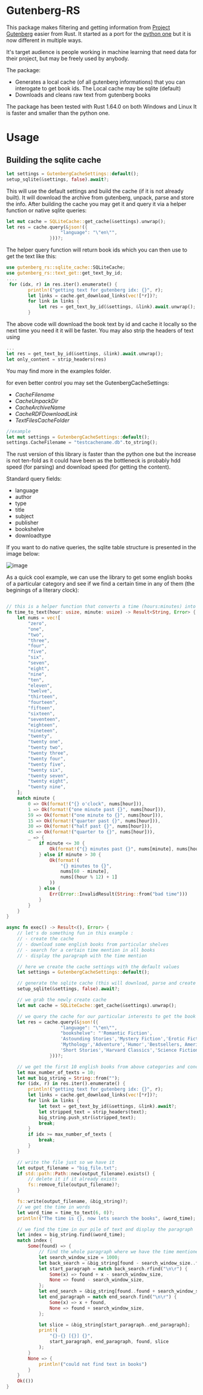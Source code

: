 Gutenberg-RS
========

This package makes filtering and getting information from [Project Gutenberg](http://www.gutenberg.org) easier from Rust. It started as a port for the [python one](https://github.com/raduangelescu/gutenbergpy) but it is now different in multiple ways.

It's target audience is people working in machine learning that need data for their project, but may be freely used by anybody. 

The package:

-   Generates a local cache (of all gutenberg informations) that you can interogate to get book ids. The Local cache may be sqlite (default)
-   Downloads and cleans raw text from gutenberg books

The package has been tested with Rust 1.64.0 on both Windows and Linux It is faster and smaller than the python one.


Usage
=====

Building the sqlite cache
------------------
``` rust
let settings = GutenbergCacheSettings::default();
setup_sqlite(&settings, false).await?;
```
This will use the default settings and build the cache (if it is not already built). It will download the archive from gutenberg, unpack, parse and store the info.
After building the cache you may get it and query it via a helper function or native sqlite queries:

```rust
let mut cache = SQLiteCache::get_cache(&settings).unwrap();
let res = cache.query(&json!({
                    "language": "\"en\"",
                }))?;
```
The helper query function will return book ids which you can then use to get the text like this:
```rust
use gutenberg_rs::sqlite_cache::SQLiteCache;
use gutenberg_rs::text_get::get_text_by_id;
....
 for (idx, r) in res.iter().enumerate() {
        println!("getting text for gutenberg idx: {}", r);
        let links = cache.get_download_links(vec![*r])?;
        for link in links {
            let res = get_text_by_id(&settings, &link).await.unwrap();
        }
```
The above code will download the book text by id and cache it locally so the next time you need it it will be faster.
You may also strip the headers of text using 
```rust
...
let res = get_text_by_id(&settings, &link).await.unwrap();
let only_content = strip_headers(res)
```
You may find more in the examples folder.

for even better control you may set the GutenbergCacheSettings:

-   *CacheFilename*
-   *CacheUnpackDir*
-   *CacheArchiveName*
-   *CacheRDFDownloadLink*
-   *TextFilesCacheFolder*

``` rust
//example
let mut settings = GutenbergCacheSettings::default();
settings.CacheFilename = "testcachename.db".to_string();
```

The rust version of this library is faster than the python one but the increase is not ten-fold as it could have been as the bottleneck is probably hdd speed (for parsing) and download speed (for getting the content).

Standard query fields:
-   language
-   author
-   type
-   title
-   subject
-   publisher
-   bookshelve
-   downloadtype


If you want to do native queries, the sqlite table structure is presented in the image below:

![image](https://github.com/raduangelescu/gutenberg-rs/blob/master/schema.png?raw=true)

As a quick cool example, we can use the library to get some english books of a particular category and see if we find a certain time in any of them (the beginings of a literary clock):

```rust

// this is a helper function that converts a time (hours:minutes) into spoken english time
fn time_to_text(hour: usize, minute: usize) -> Result<String, Error> {
    let nums = vec![
        "zero",
        "one",
        "two",
        "three",
        "four",
        "five",
        "six",
        "seven",
        "eight",
        "nine",
        "ten",
        "eleven",
        "twelve",
        "thirteen",
        "fourteen",
        "fifteen",
        "sixteen",
        "seventeen",
        "eighteen",
        "nineteen",
        "twenty",
        "twenty one",
        "twenty two",
        "twenty three",
        "twenty four",
        "twenty five",
        "twenty six",
        "twenty seven",
        "twenty eight",
        "twenty nine",
    ];
    match minute {
        0 => Ok(format!("{} o'clock", nums[hour])),
        1 => Ok(format!("one minute past {}", nums[hour])),
        59 => Ok(format!("one minute to {}", nums[hour])),
        15 => Ok(format!("quarter past {}", nums[hour])),
        30 => Ok(format!("half past {}", nums[hour])),
        45 => Ok(format!("quarter to {}", nums[hour])),
        _ => {
            if minute <= 30 {
                Ok(format!("{} minutes past {}", nums[minute], nums[hour]))
            } else if minute > 30 {
                Ok(format!(
                    "{} minutes to {}",
                    nums[60 - minute],
                    nums[(hour % 12) + 1]
                ))
            } else {
                Err(Error::InvalidResult(String::from("bad time")))
            }
        }
    }
}

async fn exec() -> Result<(), Error> {
    // let's do something fun in this example :
    // - create the cache
    // - download some english books from particular shelves
    // - search for a certain time mention in all books
    // - display the paragraph with the time mention

    // here we create the cache settings with the default values
    let settings = GutenbergCacheSettings::default();

    // generate the sqlite cache (this will download, parse and create the db)
    setup_sqlite(&settings, false).await?;

    // we grab the newly create cache
    let mut cache = SQLiteCache::get_cache(&settings).unwrap();

    // we query the cache for our particular interests to get the book ids we need
    let res = cache.query(&json!({
                    "language": "\"en\"",
                    "bookshelve": "'Romantic Fiction',
                    'Astounding Stories','Mystery Fiction','Erotic Fiction',
                    'Mythology','Adventure','Humor','Bestsellers, American, 1895-1923',
                    'Short Stories','Harvard Classics','Science Fiction','Gothic Fiction','Fantasy'",
                }))?;

    // we get the first 10 english books from above categories and concat them into a big pile of text
    let max_number_of_texts = 10;
    let mut big_string = String::from("");
    for (idx, r) in res.iter().enumerate() {
        println!("getting text for gutenberg idx: {}", r);
        let links = cache.get_download_links(vec![*r])?;
        for link in links {
            let text = get_text_by_id(&settings, &link).await?;
            let stripped_text = strip_headers(text);
            big_string.push_str(&stripped_text);
            break;
        }
        if idx >= max_number_of_texts {
            break;
        }
    }

    // write the file just so we have it
    let output_filename = "big_file.txt";
    if std::path::Path::new(output_filename).exists() {
        // delete it if it already exists
        fs::remove_file(output_filename)?;
    }

    fs::write(output_filename, &big_string)?;
    // we get the time in words
    let word_time = time_to_text(6, 0)?;
    println!("The time is {}, now lets search the books", &word_time);

    // we find the time in our pile of text and display the paragraph
    let index = big_string.find(&word_time);
    match index {
        Some(found) => {
            // find the whole paragraph where we have the time mentioned
            let search_window_size = 1000;
            let back_search = &big_string[found - search_window_size..found];
            let start_paragraph = match back_search.rfind("\n\r") {
                Some(x) => found + x - search_window_size,
                None => found - search_window_size,
            };
            let end_search = &big_string[found..found + search_window_size];
            let end_paragraph = match end_search.find("\n\r") {
                Some(x) => x + found,
                None => found + search_window_size,
            };

            let slice = &big_string[start_paragraph..end_paragraph];
            print!(
                "{}-{} [{}] {}",
                start_paragraph, end_paragraph, found, slice
            );
        }
        None => {
            println!("could not find text in books")
        }
    }
    Ok(())
}

```
